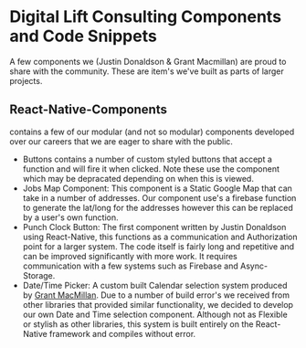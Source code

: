 # Digital Lift Consulting Components and Code Snippets
A few components we (Justin Donaldson &amp; Grant Macmillan) are proud to share with the community. These are item's we've built as parts of larger projects.

## React-Native-Components 
contains a few of our modular (and not so modular) components developed over our careers that we are eager to share with the public.
- Buttons contains a number of custom styled buttons that accept a function and will fire it when clicked. Note these use the <Pressable> component which may be depracated depending on when this is viewed.
- Jobs Map Component: This component is a Static Google Map that can take in a number of addresses. Our component use's a firebase function to generate the lat/long for the addresses however this can be replaced by a user's own function.
- Punch Clock Button: The first component written by Justin Donaldson using React-Native, this functions as a communication and Authorization point for a larger system. The code itself is fairly long and repetitive and can be improved significantly with more work. It requires communication with a few systems such as Firebase and Async-Storage.
- Date/Time Picker: A custom built Calendar selection system produced by [Grant MacMillan](https://github.com/grantmacmillan). Due to a number of build error's we received from other libraries that provided similar functionality, we decided to develop our own Date and Time selection component. Although not as Flexible or stylish as other libraries, this system is built entirely on the React-Native framework and compiles without error.
